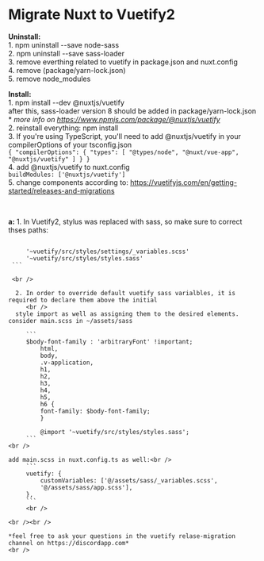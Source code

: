 # Migrate Nuxt to Vuetify2

**Uninstall:**
<br />
    1. npm uninstall --save node-sass  <br /> 
    2. npm uninstall --save sass-loader  <br /> 
    3. remove everthing related to vuetify in package.json and nuxt.config  <br />
    4. remove (package/yarn-lock.json)  <br />
    5. remove node_modules  <br />

**Install:**       
    1. npm install --dev @nuxtjs/vuetify  <br />
        after this, sass-loader version 8 should be added in package/yarn-lock.json  <br />
        * *more info on https://www.npmjs.com/package/@nuxtjs/vuetify* <br />
    2. reinstall everything: npm install <br /> 
    3. If you're using TypeScript, you'll need to add @nuxtjs/vuetify in your compilerOptions of your tsconfig.json <br />
        ```
            {
                "compilerOptions": {
                    "types": [
                    "@types/node",
                    "@nuxt/vue-app",
                    "@nuxtjs/vuetify"
                    ]
                }
            }
        ```<br />
    4. add @nuxtjs/vuetify to nuxt.config <br />
        ```
            buildModules: ['@nuxtjs/vuetify']
        ```<br />
    5. change components according to: https://vuetifyjs.com/en/getting-started/releases-and-migrations<br />

<br />

**a:**
    1. In Vuetify2, stylus was replaced with sass, so make sure to correct thses paths:  <br />
   ```
 
        '~vuetify/src/styles/settings/_variables.scss'
        '~vuetify/src/styles/styles.sass'
    ```
    
    <br />  

     2. In order to override default vuetify sass varialbles, it is required to declare them above the initial  
        <br />
     style import as well as assigning them to the desired elements. consider main.scss in ~/assets/sass 

        ```
        $body-font-family : 'arbitraryFont' !important;
            html,
            body,
            .v-application,
            h1,
            h2,
            h3,
            h4,
            h5,
            h6 {
            font-family: $body-font-family;
            }

            @import '~vuetify/src/styles/styles.sass';
        ```
<br />

add main.scss in nuxt.config.ts as well:<br />
        ```
        vuetify: {
            customVariables: ['@/assets/sass/_variables.scss',
            '@/assets/sass/app.scss'],
        },
        ```
        <br />

<br /><br />

*feel free to ask your questions in the vuetify relase-migration channel on https://discordapp.com*
<br />